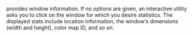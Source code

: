 provides window information. If no options are given, an interactive utility asks you to click on the window for which you desire statistics. The displayed stats include location information, the window’s dimensions (width and height), color map ID, and so on.
